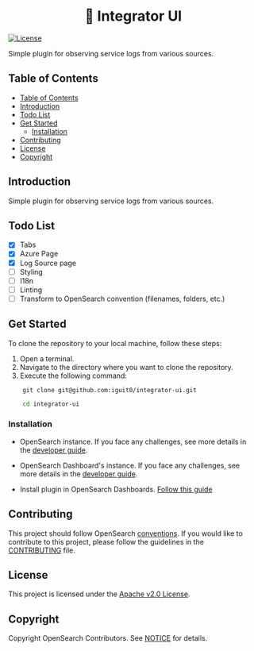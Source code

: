 <h1 align="center">
  🔌 Integrator UI
</h1>

[![License](https://img.shields.io/badge/License-Apache_2.0-blue.svg)](https://opensource.org/licenses/Apache-2.0)

Simple plugin for observing service logs from various sources.

## Table of Contents

- [Table of Contents](#table-of-contents)
- [Introduction](#introduction)
- [Todo List](#todo-list)
- [Get Started](#get-started)
  - [Installation](#installation)
- [Contributing](#contributing)
- [License](#license)
- [Copyright](#copyright)

## Introduction

Simple plugin for observing service logs from various sources.

## Todo List

- [x] Tabs
- [x] Azure Page
- [x] Log Source page
- [ ] Styling
- [ ] I18n
- [ ] Linting
- [ ] Transform to OpenSearch convention (filenames, folders, etc.)

## Get Started

To clone the repository to your local machine, follow these steps:
1. Open a terminal.
2. Navigate to the directory where you want to clone the repository.
3. Execute the following command:

```shell
    git clone git@github.com:iguit0/integrator-ui.git
```

```bash
    cd integrator-ui
```

### Installation

- OpenSearch instance. If you face any challenges, see more details in the [developer guide](https://github.com/opensearch-project/OpenSearch/blob/main/DEVELOPER_GUIDE.md).

- OpenSearch Dashboard's instance. If you face any challenges, see more details in the [developer guide](https://github.com/opensearch-project/OpenSearch-Dashboards/blob/main/DEVELOPER_GUIDE.md).

- Install plugin in OpenSearch Dashboards. [Follow this guide](https://github.com/opensearch-project/opensearch-plugins/blob/main/INSTALLING.md#installing-opensearch-dashboards-plugins)

## Contributing

This project should follow OpenSearch [conventions](https://github.com/opensearch-project/OpenSearch-Dashboards/blob/main/src/core/CONVENTIONS.md#plugin-structure).
If you would like to contribute to this project, please follow the guidelines in the [CONTRIBUTING](./CONTRIBUTING.md) file.

## License
This project is licensed under the [Apache v2.0 License](LICENSE.txt).

## Copyright
Copyright OpenSearch Contributors. See [NOTICE](NOTICE.txt) for details.

